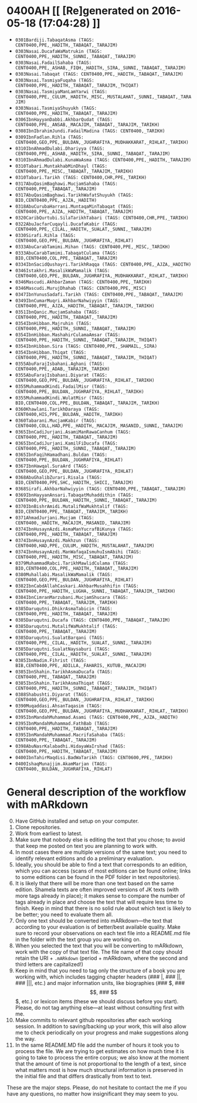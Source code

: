 # 0400AH [[ [Re]generated on 2016-05-18 (17:04:28) ]]

* `0301Bardiji.TabaqatAsma (TAGS: CENT0400,PPE,_HADITH,_TABAQAT,_TARAJIM)`
* `0303Nasai.DucafaWaMatrukin (TAGS: CENT0400,PPE,_HADITH,_SUNNI,_TABAQAT,_TARAJIM)`
* `0303Nasai.FadailSahaba (TAGS: CENT0400,PPE,_ASHAB,_FIQH,_HADITH,_SIRA,_SUNNI,_TABAQAT,_TARAJIM)`
* `0303Nasai.Tabaqat (TAGS: CENT0400,PPE,_HADITH,_TABAQAT,_TARAJIM)`
* `0303Nasai.TasmiyaFuqaha (TAGS: CENT0400,PPE,_HADITH,_TABAQAT,_TARAJIM,_THIQAT)`
* `0303Nasai.TasmiyaManLamYarwi (TAGS: CENT0400,PPE,_CULUM,_HADITH,_MISC,_MUSTALAHAT,_SUNNI,_TABAQAT,_TARAJIM)`
* `0303Nasai.TasmiyaShuyukh (TAGS: CENT0400,PPE,_HADITH,_TABAQAT,_TARAJIM)`
* `0306IbnHayyanDabbi.AkhbarQudat (TAGS: CENT0400,PPE,_ANSAB,_MACAJIM,_TABAQAT,_TARAJIM,_TARIKH)`
* `0308IbnIbrahimJundi.FadailMadina (TAGS: CENT0400,_TARIKH)`
* `0309IbnFadlan.Rihla (TAGS: CENT0400,GEO,PPE,_BULDAN,_JUGHRAFIYA,_MUDHAKKARAT,_RIHLAT,_TARIKH)`
* `0310IbnAhmadDulabi.Dhariyya (TAGS: CENT0400,PPE,_ASHAB,_HADITH,_SIRA,_SUNNI,_TABAQAT,_TARAJIM)`
* `0310IbnAhmadDulabi.KunaWaAsma (TAGS: CENT0400,PPE,_HADITH,_TARAJIM)`
* `0310Tabari.MuntakhabMinDhayl (TAGS: CENT0400,PPE,_MISC,_TABAQAT,_TARAJIM,_TARIKH)`
* `0310Tabari.Tarikh (TAGS: CENT0400,CHR,PPE,_TARIKH)`
* `0317AbuQasimBaghawi.MucjamSahaba (TAGS: CENT0400,PPE,_TABAQAT,_TARAJIM)`
* `0317AbuQasimBaghawi.TarikhWafatShuyukh (TAGS: BIO,CENT0400,PPE,_AJZA,_HADITH)`
* `0318AbuCurubaHarrani.MuntaqaMinTabaqat (TAGS: CENT0400,PPE,_AJZA,_HADITH,_TABAQAT,_TARAJIM)`
* `0320CaribQurtubi.SilaTarikhTabari (TAGS: CENT0400,CHR,PPE,_TARIKH)`
* `0322AbuJacfarCuqayli.DucafaKabir (TAGS: CENT0400,PPE,_CILAL,_HADITH,_SUALAT,_SUNNI,_TARAJIM)`
* `0330Sirafi.Rihla (TAGS: CENT0400,GEO,PPE,_BULDAN,_JUGHRAFIYA,_RIHLAT)`
* `0333AbuCarabTamimi.Mihan (TAGS: CENT0400,PPE,_MISC,_TARIKH)`
* `0333AbuCarabTamimi.TabaqatCulama (TAGS: BIO,CENT0400,COL,PPE,_TABAQAT,_TARAJIM)`
* `0334IbnSacidQushayri.TarikhRaqqa (TAGS: CENT0400,PPE,_AJZA,_HADITH)`
* `0346Istakhri.MasalikWaMamalik (TAGS: CENT0400,GEO,PPE,_BULDAN,_JUGHRAFIYA,_MUDHAKKARAT,_RIHLAT,_TARIKH)`
* `0346Mascudi.AkhbarZaman (TAGS: CENT0400,PPE,_TARIKH)`
* `0346Mascudi.MurujDhahab (TAGS: CENT0400,PPE,_MISC)`
* `0347IbnYunusSadafi.Tarikh (TAGS: CENT0400,PPE,_TABAQAT,_TARAJIM)`
* `0349IbnCumarMuqri.AkhbarNahwiyyin (TAGS: CENT0400,PPE,_AJZA,_HADITH,_TABAQAT,_TARAJIM,_TARIKH)`
* `0351IbnQanic.MucjamSahaba (TAGS: CENT0400,PPE,_HADITH,_TABAQAT,_TARAJIM)`
* `0354IbnHibban.Majruhin (TAGS: CENT0400,PPE,_HADITH,_SUNNI,_TABAQAT,_TARAJIM)`
* `0354IbnHibban.MashahirCulamaAmsar (TAGS: CENT0400,PPE,_HADITH,_SUNNI,_TABAQAT,_TARAJIM,_THIQAT)`
* `0354IbnHibban.Sira (TAGS: CENT0400,PPE,_SHAMAIL,_SIRA)`
* `0354IbnHibban.Thiqat (TAGS: CENT0400,PPE,_HADITH,_SUNNI,_TABAQAT,_TARAJIM,_THIQAT)`
* `0355AbuFarajIsbahani.Aghani (TAGS: CENT0400,PPE,_ADAB,_TARAJIM,_TARIKH)`
* `0355AbuFarajIsbahani.Diyarat (TAGS: CENT0400,GEO,PPE,_BULDAN,_JUGHRAFIYA,_RIHLAT,_TARIKH)`
* `0355MuhammadKindi.FadailMisr (TAGS: CENT0400,PPE,_BULDAN,_JUGHRAFIYA,_RIHLAT,_TARIKH)`
* `0355MuhammadKindi.WulatMisr (TAGS: BIO,CENT0400,COL,PPE,_BULDAN,_TABAQAT,_TARAJIM,_TARIKH)`
* `0360Khawlani.TarikhDaraya (TAGS: CENT0400,HIS,PPE,_BULDAN,_HADITH,_TARIKH)`
* `0360Tabarani.MucjamKabir (TAGS: CENT0400,COLL,HAD,PPE,_HADITH,_MACAJIM,_MASANID,_SUNNI,_TARAJIM)`
* `0365IbnCadiJurjani.AsamiManRawaCanhum (TAGS: CENT0400,PPE,_HADITH,_TABAQAT,_TARAJIM)`
* `0365IbnCadiJurjani.KamilFiDucafa (TAGS: CENT0400,PPE,_HADITH,_SUNNI,_TABAQAT,_TARAJIM)`
* `0365IbnFaqihHamadhani.Buldan (TAGS: CENT0400,PPE,_BULDAN,_JUGHRAFIYA,_RIHLAT)`
* `0367IbnHawqal.SuraArd (TAGS: CENT0400,GEO,PPE,_BULDAN,_JUGHRAFIYA,_RIHLAT)`
* `0368AbuGhalibZurari.Risala (TAGS: BIO,CENT0400,PPE,SHC,_HADITH,_SHICI,_TARAJIM)`
* `0368Sirafi.AkhbarNahwiyyin (TAGS: CENT0400,PPE,_TABAQAT,_TARAJIM)`
* `0369IbnHayyanAnsari.TabaqatMuhaddithin (TAGS: CENT0400,PPE,_BULDAN,_HADITH,_SUNNI,_TABAQAT,_TARAJIM)`
* `0370IbnBishrAmidi.MutalifWaMukhtalif (TAGS: BIO,CENT0400,PPE,_TABAQAT,_TARAJIM,_TARIKH)`
* `0371AhmadJurjani.Mucjam (TAGS: CENT0400,_HADITH,_MACAJIM,_MASANID,_TARAJIM)`
* `0374IbnHusaynAzdi.AsmaManYucrafBiKunya (TAGS: CENT0400,PPE,_HADITH,_TABAQAT,_TARAJIM)`
* `0374IbnHusaynAzdi.Makhzun (TAGS: CENT0400,HAD,PPE,_CULUM,_HADITH,_MUSTALAHAT,_TARAJIM)`
* `0374IbnHusaynAzdi.ManWafaqaIsmuhuIsmAbihi (TAGS: CENT0400,PPE,_HADITH,_MISC,_TABAQAT,_TARAJIM)`
* `0379MuhammadRabci.TarikhMawlidCulama (TAGS: BIO,CENT0400,COL,PPE,_HADITH,_TABAQAT,_TARAJIM)`
* `0380Muhallabi.MasalikWaMamalik (TAGS: CENT0400,GEO,PPE,_BULDAN,_JUGHRAFIYA,_RIHLAT)`
* `0382IbnCabdAllahCaskari.AkhbarMusahhifin (TAGS: CENT0400,PPE,_HADITH,_LUGHA,_SUNNI,_TABAQAT,_TARAJIM,_TARIKH)`
* `0384IbnCimranMarzubani.MucjamShucara (TAGS: CENT0400,PPE,_TABAQAT,_TARAJIM,_TARIKH)`
* `0385Daruqutni.DhikrAsmaTabicin (TAGS: CENT0400,PPE,_HADITH,_TABAQAT,_TARAJIM)`
* `0385Daruqutni.Ducafa (TAGS: CENT0400,PPE,_TABAQAT,_TARAJIM)`
* `0385Daruqutni.MutalifWaMukhtalif (TAGS: CENT0400,PPE,_TABAQAT,_TARAJIM)`
* `0385Daruqutni.SualatBarqani (TAGS: CENT0400,PPE,_CILAL,_HADITH,_SUALAT,_SUNNI,_TARAJIM)`
* `0385Daruqutni.SualatNaysaburi (TAGS: CENT0400,PPE,_CILAL,_HADITH,_SUALAT,_SUNNI,_TARAJIM)`
* `0385IbnNadim.Fihrist (TAGS: BIB,CENT0400,PPE,_ADILLA,_FAHARIS,_KUTUB,_MACAJIM)`
* `0385IbnShahin.TarikhAsmaDucafa (TAGS: CENT0400,PPE,_TABAQAT,_TARAJIM)`
* `0385IbnShahin.TarikhAsmaThiqat (TAGS: CENT0400,PPE,_HADITH,_SUNNI,_TABAQAT,_TARAJIM,_THIQAT)`
* `0388Shabushti.Diyarat (TAGS: CENT0400,GEO,PPE,_BULDAN,_JUGHRAFIYA,_RIHLAT,_TARIKH)`
* `0390Muqaddasi.AhsanTaqasim (TAGS: CENT0400,GEO,PPE,_BULDAN,_JUGHRAFIYA,_MUDHAKKARAT,_RIHLAT,_TARIKH)`
* `0395IbnMandahMuhammad.Asami (TAGS: CENT0400,PPE,_AJZA,_HADITH)`
* `0395IbnMandahMuhammad.FathBab (TAGS: CENT0400,PPE,_HADITH,_TABAQAT,_TARAJIM)`
* `0395IbnMandahMuhammad.MacrifaSahaba (TAGS: CENT0400,PPE,_TABAQAT,_TARAJIM)`
* `0398AbuNasrKalabadhi.HidayaWaIrshad (TAGS: CENT0400,PPE,_HADITH,_TABAQAT,_TARAJIM)`
* `0400IbnTahirMaqdisi.BadWaTarikh (TAGS: CENT0600,PPE,_TARIKH)`
* `0400IshaqMunajjim.AkamMarjan (TAGS: CENT0400,_BULDAN,_JUGHRAFIYA,_RIHLAT)`


# General description of the workflow with mARkdown

0. Have GitHub installed and setup on your computer.
1. Clone repositories.
2. Work from earliest to latest.
3. Make sure that nobody else is editing the text that you chose; to avoid that keep me posted on text you are planning to work with. 
4. In most cases there are multiple versions of the same text; you need to identify relevant editions and do a preliminary evaluation. 
5. Ideally,  you should be able to find a text that corresponds to an edition,  which you can access (scans of most editions can be found online; links to some editions can be found in the PDF folder in text repositories). 
6. It is likely that there will be more than one text based on the same edition. Shamela texts are often improved versions of JK texts (with more tags already in place);  it makes sense to compare the number of tags already in place and choose the text that will require less time to finish. Keep in mind that there is no solid rule about which text is likely to be better; you need to evaluate them all.
7. Only one text should be converted into mARkdown—the text that according to your evaluation is of better/best available quality. Make sure to record your observations on each text file into a README.md file in the folder with the text group you are working on. 
8. When you selected the text that you will be converting to mARkdown, work with the copy of that text file. The file name of that copy should retain the URI + `.mARkdown` (period + mARkdown,  where the second and third letters are capitalized!) 
9. Keep in mind that you need to tag only the structure of a book you are working with,  which includes tagging chapter headers (### |,  ### ||,  ### |||, etc.) and major information units, like biographies (### $,  ### $$,  ### $$$,  etc.) or lexicon items (these we should discuss before you start). Please,  do not tag anything else—at least without consulting first with me. 
10. Make commits to relevant github repositories after each working session.  In addition to saving/backing up your work,  this will also allow me to check periodically on your progress and make suggestions along the way.
11. In the same README.MD file add the number of hours it took you to process the file. We are trying to get estimates on how much time it is going to take to process the entire corpus; we also know at the moment that the amount of time is not proportional to the length of a text, since what matters most is how much structural information is preserved in the initial file and that differs drastically from text to text.

These are the major steps.  Please,  do not hesitate to contact the me if you have any questions, no matter how insignificant they may seem to you.

